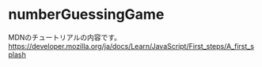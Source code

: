 # numberGuessingGame

MDNのチュートリアルの内容です。
https://developer.mozilla.org/ja/docs/Learn/JavaScript/First_steps/A_first_splash
